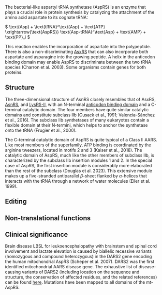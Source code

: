 The bacterial-like aspartyl tRNA synthetase (AspRS) is an enzyme that plays a crucial role in protein synthesis by catalyzing the attachment of the amino acid aspartate to its cognate tRNA:





$ \text{Asp} + \text{tRNA}^\text{Asp} + \text{ATP} \xrightarrow{\text{AspRS}} \text{Asp-tRNA}^\text{Asp} + \text{AMP} + \text{PP}_i  $





This reaction enables the incorporation of aspartate into the polypeptide. 
There is also a non-discriminating [AsxRS](/class2/asp2) that can also incorporate both aspartate and asparagine into the growing peptide. 
A helix in the anticodon binding domain may enable AspRS to discriminate between the two tRNA species  (Charron et al. 2003).
Some organisms contain genes for both proteins.  


## Structure

The three-dimensional structure of AsnRS closely resembles that of AsxRS, [AsnRS](/class2/asn/), and [LysRS-II](/class2/lys/), with an N-terminal [anticodon binding domain](/superfamily/class2/Anticodon_binding_domain_DNK/) and a C-terminal catalytic domain.
The four members have quite similar catalytic domains and constitute subclass IIb (Cusack et al., 1991; Valencia-Sánchez et al., 2016).
The subclass IIb synthetases of many eukaryotes contain a flexible domain at their N-termini, which helps to anchor the synthetase onto the tRNA (Frugier et al., 2000).



The C-terminal catalytic domain of AspRS is quite typical of a Class II AARS.
Like most members of the superfamily, ATP binding is coordinated by the arginine tweezers, located in motifs 2 and 3 (Kaiser et al., 2018).
The catalytic domain of AspRS, much like the other members of subclass IIb, is characterized by the subclass IIb insertion modules 1 and 2.
In the special case of AspRS, the first insertion module is considerably more elaborated than the rest of the subclass (Douglas et al. 2023). This extensive module makes up a five-stranded antiparallel $\beta$-sheet flanked by $\alpha$-helices that interacts with the tRNA through a network of water molecules (Eiler et al. 1999). 

## Editing


## Non-translational functions



## Clinical significance

Brain disease LBSL for leukoencephalopathy with brainstem and spinal cord involvement and lactate elevation is caused by
biallelic recessive variants (homozygous and compound heterozygous) in the DARS2 gene encoding the human mitochondrial AspRS (Scheper et al. 2007). DARS2 was the first identified mitochondrial AARS disease gene. The exhaustive list of disease-causing variants of DARS2 (including location on the sequence and structure, the conservation of affected residues, and the related references) can be found [here](http://misynpat.org/misynpat/PageMaker.rvt?name=DARS2). Mutations have been mapped to all domains of the mt-AspRS. 
